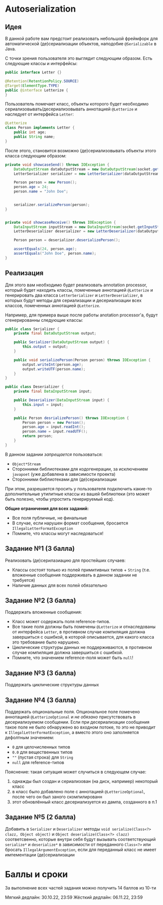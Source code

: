 # Autoserialization

## Идея

В данной работе вам предстоит реализовать небольшой фреймфорк для автоматической (де)сериализации объектов, наподобие `@Serializable` в Java.

С точки зрения пользователя это выглядит следующим образом. Есть следующие классы и интерфейсы:

```java
public interface Letter {}

@Retention(RetentionPolicy.SOURCE)
@Target(ElementType.TYPE)
public @interface Letterize {
}
```

Пользователь помечает класс, объекты которого будет необходимо сериализовывать/десериализовывать аннотацией `@Letterize` и наследует от интерфейса `Letter`:

```java
@Letterize
class Person implements Letter {
    public int age;
    public String name;
}
```

После этого, становится возможно (де)сериализовывать объекты этого класса следующим образом:

```java
private void showcaseSend() throws IOException {
    DataOutputStream dataOutputStream = new DataOutputStream(socket.getOutputStream());
    LetterSerializer serializer = new LetterSerializer(dataOutputStream);

    Person person = new Person();
    person.age = 24;
    person.name = "John Doe";

   
    serializer.serializePerson(person);
}


private void showcaseReceive() throws IOException {
    DataInputStream inputStream = new DataInputStream(socket.getInputStream());
    LetterDeserializer deserializer = new LetterDeserializer(dataOutputStream);   

    Person person = deserializer.deserializePerson();

    assertEquals(24, person.age);
    assertEquals("John Doe", person.name);
}
```

## Реализация

Для этого вам необходимо будет реализовать annotation processor, который будет находить классы, помеченные аннотацией `@Letterize` и генерировать два класса `LetterSerializer` и `LetterDeserializer`, в которых будут методы для сериализации и десериализации всех классов, помеченных аннотацией `@Letterize`.

Например, для примера выше после работы anotation processor'а, будут сгенерированны следующие классы:

```java
public class Serializer {
    private final DataOutputStream output;

    public Serializer(DataOutputStream output) {
        this.output = output;    
    }

    public void serializePerson(Person person) throws IOException {
        output.writeInt(person.age);
        output.writeUTF(person.name);    
    }
}

public class Deserializer {
    private final DataInputStream input;

    public Deserializer(DataInputStream input) {
        this.input = input;    
    }

    public Person desrializePerson() throws IOException {
        Person person = new Person();
        person.age = input.readInt();
        person.name = input.readUTF();
        return person;    
    }
}
```

В данном задании *запрещается* пользоваться:
- `Object*Stream`
- Сторонними библиотеками для кодогенерации, за исключением `javapoet` (уже добавлена в зависимости проекта)
- Сторонними библиотеками для (де)сериализации


При этом, разрешается просить у пользователя подключить какие-то дополнительные утилитные классы из вашей библиотеки (это может быть полезно, чтобы упростить генерируемый код).


**Общие ограничения для всех заданий:**
- Все поля публичные, не финальные
- В случае, если нарушен формат сообщения, бросается `IllegalLetterFormatException`
- Помните, что классы могут наследоваться!

## Задание №1 (3 балла)

Реализовать (де)серилазиацию для простейших случаев:
- Классы состоят только из полей примитивных типов + `String` (т.е. вложенные сообщения поддерживать в данном задании не требуется)
- Наличие данных для всех полей обязательно

## Задание №2 (3 балла)

Поддержать вложенные сообщения:
- Класс может содержать поля reference-типов.
- Все такие поля должны быть помечены `@Letterize` и отнаследованы от интерфейса `Letter`, в противном случае компиляция должна завершиться с ошибкой, в которой описывается, для какого класса это требование было нарушено.
- Циклические структуры данных не поддерживаются, в противном случае компиляция должна завершиться с ошибкой.
- Помните, что значением reference-поля может быть `null`!

## Задание №3 (3 балла)

Поддержать циклические структуры данных

## Задание №4 (3 балла)

Поддержать опциональные поля. Опциональное поле помечено аннотацией `@LetterizeOptional` и *не обязано* присутствовать в десериализуемом сообщении.
Если при десериализации сообщения такое поле не было обнаружено во входном потоке, то это не приводит к `IllegalLetterFormatException`, а вместо этого оно заполняется дефолтным значением:
- `0` для целочисленных типов
- `0.0` для вещественных типов
- `""` (пустая строка) для `String`
- `null` для reference-типов

Пояснение: такая ситуация может случиться в следующем случае:
1. однажды был создан и сериализован (на диск, например) некоторый класс
2. в класс было добавлено поле с аннотацией `@LetterizeOptional`, после чего он был заного скомпилированн
3. этот обновлённый класс десериализуется из дампа, созданного в п.1

## Задание №5 (2 балла)

Добавить в `Serializer` и `Deserializer` методы `void serialize(Class<?> clazz, Object object)` и `Object deserialize(Class<?> clazz)` соответсвенно, которые внутри себя будут вызывать соответствующий `serialize*` и `deserialize*` в зависимости от переданного `Class<?>` или бросать `IllegalArgumentException`, если для переданный класс не имеет импементации (де)сериализации

# Баллы и сроки

За выполнение всех частей задания можно получить 14 баллов из 10-ти

Мягкий дедлайн: 30.10.22, 23:59
Жёсткий дедлайн: 06.11.22, 23:59
